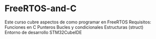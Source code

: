# FreeRTOS-and-C
Este curso cubre aspectos de como programar en FreeRTOS
Requisitos:
  Funciones en C
  Punteros
  Bucles y condicionales
  Estructuras (struct)
  Entorno de desarrollo STM32CubeIDE
  

